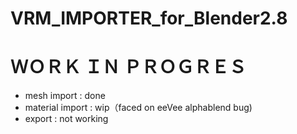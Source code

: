 # VRM_IMPORTER_for_Blender2.8
# ＷＯＲＫ ＩＮ ＰＲＯＧＲＥＳ
- mesh import : done 
- material import : wip（faced on eeVee alphablend bug)
- export : not working

